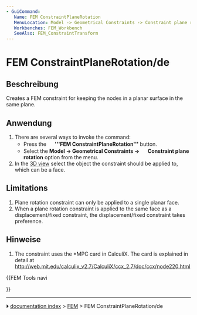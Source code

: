 ```yaml
---
- GuiCommand:
   Name: FEM ConstraintPlaneRotation
   MenuLocation: Model -> Geometrical Constraints -> Constraint plane rotation
   Workbenches: FEM_Workbench
   SeeAlso: FEM_ConstraintTransform
---
```


# FEM ConstraintPlaneRotation/de

## Beschreibung

Creates a FEM constraint for keeping the nodes in a planar surface in the same plane.

## Anwendung

1.  There are several ways to invoke the command:
    -   Press the **<img src="images/FEM_ConstraintPlaneRotation.svg" width=16px> '''FEM ConstraintPlaneRotation'''** button.
    -   Select the **Model → Geometrical Constraints → <img src="images/FEM_ConstraintPlaneRotation.svg" width=16px> Constraint plane rotation** option from the menu.
2.  In the [3D view](3D_view.md) select the object the constraint should be applied to, which can be a face.

## Limitations

1.  Plane rotation constraint can only be applied to a single planar face.
2.  When a plane rotation constraint is applied to the same face as a displacement/fixed constraint, the displacement/fixed constraint takes preference.

## Hinweise

1.  The constraint uses the \*MPC card in CalculiX. The card is explained in detail at <http://web.mit.edu/calculix_v2.7/CalculiX/ccx_2.7/doc/ccx/node220.html>





{{FEM Tools navi

}}



---
⏵ [documentation index](../README.md) > [FEM](Category_FEM.md) > FEM ConstraintPlaneRotation/de
